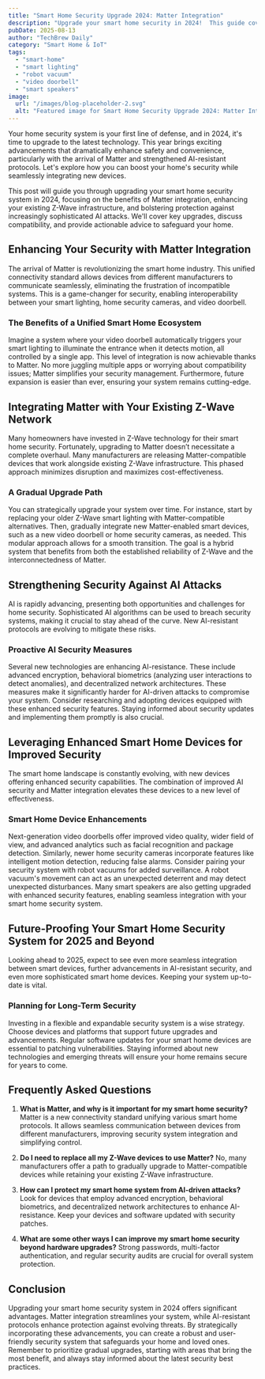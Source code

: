 ```yaml
---
title: "Smart Home Security Upgrade 2024: Matter Integration"
description: "Upgrade your smart home security in 2024!  This guide covers seamless Matter integration with existing Z-Wave devices, enhanced AI-resistant protocols, and smart lighting/robot vacuum compatibility.  Learn how to boost your home security today!"
pubDate: 2025-08-13
author: "TechBrew Daily"
category: "Smart Home & IoT"
tags:
  - "smart-home"
  - "smart lighting"
  - "robot vacuum"
  - "video doorbell"
  - "smart speakers"
image:
  url: "/images/blog-placeholder-2.svg"
  alt: "Featured image for Smart Home Security Upgrade 2024: Matter Integration"
---
```


Your home security system is your first line of defense, and in 2024, it's time to upgrade to the latest technology. This year brings exciting advancements that dramatically enhance safety and convenience, particularly with the arrival of Matter and strengthened AI-resistant protocols.  Let's explore how you can boost your home's security while seamlessly integrating new devices.

This post will guide you through upgrading your smart home security system in 2024, focusing on the benefits of Matter integration, enhancing your existing Z-Wave infrastructure, and bolstering protection against increasingly sophisticated AI attacks.  We'll cover key upgrades, discuss compatibility, and provide actionable advice to safeguard your home.


## Enhancing Your Security with Matter Integration

The arrival of Matter is revolutionizing the smart home industry. This unified connectivity standard allows devices from different manufacturers to communicate seamlessly, eliminating the frustration of incompatible systems.  This is a game-changer for security, enabling interoperability between your smart lighting, home security cameras, and video doorbell.

### The Benefits of a Unified Smart Home Ecosystem

Imagine a system where your video doorbell automatically triggers your smart lighting to illuminate the entrance when it detects motion, all controlled by a single app.  This level of integration is now achievable thanks to Matter.  No more juggling multiple apps or worrying about compatibility issues; Matter simplifies your security management.  Furthermore, future expansion is easier than ever, ensuring your system remains cutting-edge.


## Integrating Matter with Your Existing Z-Wave Network

Many homeowners have invested in Z-Wave technology for their smart home security.  Fortunately, upgrading to Matter doesn’t necessitate a complete overhaul.  Many manufacturers are releasing Matter-compatible devices that work alongside existing Z-Wave infrastructure.  This phased approach minimizes disruption and maximizes cost-effectiveness.

### A Gradual Upgrade Path

You can strategically upgrade your system over time. For instance, start by replacing your older Z-Wave smart lighting with Matter-compatible alternatives.  Then, gradually integrate new Matter-enabled smart devices, such as a new video doorbell or home security cameras, as needed.  This modular approach allows for a smooth transition.  The goal is a hybrid system that benefits from both the established reliability of Z-Wave and the interconnectedness of Matter.


## Strengthening Security Against AI Attacks

AI is rapidly advancing, presenting both opportunities and challenges for home security.   Sophisticated AI algorithms can be used to breach security systems, making it crucial to stay ahead of the curve.  New AI-resistant protocols are evolving to mitigate these risks.

### Proactive AI Security Measures

Several new technologies are enhancing AI-resistance. These include advanced encryption, behavioral biometrics (analyzing user interactions to detect anomalies), and decentralized network architectures. These measures make it significantly harder for AI-driven attacks to compromise your system.  Consider researching and adopting devices equipped with these enhanced security features.  Staying informed about security updates and implementing them promptly is also crucial.


## Leveraging Enhanced Smart Home Devices for Improved Security

The smart home landscape is constantly evolving, with new devices offering enhanced security capabilities.  The combination of improved AI security and Matter integration elevates these devices to a new level of effectiveness.

### Smart Home Device Enhancements

Next-generation video doorbells offer improved video quality, wider field of view, and advanced analytics such as facial recognition and package detection.  Similarly, newer home security cameras incorporate features like intelligent motion detection, reducing false alarms. Consider pairing your security system with robot vacuums for added surveillance.  A robot vacuum's movement can act as an unexpected deterrent and may detect unexpected disturbances.  Many smart speakers are also getting upgraded with enhanced security features, enabling seamless integration with your smart home security system.


##  Future-Proofing Your Smart Home Security System for 2025 and Beyond

Looking ahead to 2025, expect to see even more seamless integration between smart devices, further advancements in AI-resistant security, and even more sophisticated smart home devices.  Keeping your system up-to-date is vital.

### Planning for Long-Term Security

Investing in a flexible and expandable security system is a wise strategy.  Choose devices and platforms that support future upgrades and advancements.  Regular software updates for your smart home devices are essential to patching vulnerabilities. Staying informed about new technologies and emerging threats will ensure your home remains secure for years to come.



## Frequently Asked Questions

1. **What is Matter, and why is it important for my smart home security?** Matter is a new connectivity standard unifying various smart home protocols.  It allows seamless communication between devices from different manufacturers, improving security system integration and simplifying control.

2. **Do I need to replace all my Z-Wave devices to use Matter?** No, many manufacturers offer a path to gradually upgrade to Matter-compatible devices while retaining your existing Z-Wave infrastructure.

3. **How can I protect my smart home system from AI-driven attacks?**  Look for devices that employ advanced encryption, behavioral biometrics, and decentralized network architectures to enhance AI-resistance.  Keep your devices and software updated with security patches.

4. **What are some other ways I can improve my smart home security beyond hardware upgrades?**  Strong passwords, multi-factor authentication, and regular security audits are crucial for overall system protection.


## Conclusion

Upgrading your smart home security system in 2024 offers significant advantages. Matter integration streamlines your system, while AI-resistant protocols enhance protection against evolving threats.  By strategically incorporating these advancements, you can create a robust and user-friendly security system that safeguards your home and loved ones.  Remember to prioritize gradual upgrades, starting with areas that bring the most benefit, and always stay informed about the latest security best practices.